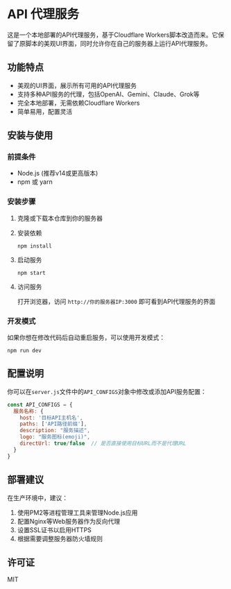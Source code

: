 # API 代理服务

这是一个本地部署的API代理服务，基于Cloudflare Workers脚本改造而来。它保留了原脚本的美观UI界面，同时允许你在自己的服务器上运行API代理服务。

## 功能特点

- 美观的UI界面，展示所有可用的API代理服务
- 支持多种API服务的代理，包括OpenAI、Gemini、Claude、Grok等
- 完全本地部署，无需依赖Cloudflare Workers
- 简单易用，配置灵活

## 安装与使用

### 前提条件

- Node.js (推荐v14或更高版本)
- npm 或 yarn

### 安装步骤

1. 克隆或下载本仓库到你的服务器

2. 安装依赖
   ```
   npm install
   ```

3. 启动服务
   ```
   npm start
   ```

4. 访问服务
   
   打开浏览器，访问 `http://你的服务器IP:3000` 即可看到API代理服务的界面

### 开发模式

如果你想在修改代码后自动重启服务，可以使用开发模式：

```
npm run dev
```

## 配置说明

你可以在`server.js`文件中的`API_CONFIGS`对象中修改或添加API服务配置：

```javascript
const API_CONFIGS = {
  服务名称: {
    host: '目标API主机名',
    paths: ['API路径前缀'],
    description: "服务描述",
    logo: "服务图标(emoji)",
    directUrl: true/false  // 是否直接使用目标URL而不是代理URL
  }
}
```

## 部署建议

在生产环境中，建议：

1. 使用PM2等进程管理工具来管理Node.js应用
2. 配置Nginx等Web服务器作为反向代理
3. 设置SSL证书以启用HTTPS
4. 根据需要调整服务器防火墙规则

## 许可证

MIT